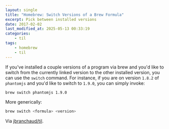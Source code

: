 ```yaml
---
layout: single
title: "Homebrew: Switch Versions of a Brew Formula"
excerpt: Pick between installed versions
date: 2017-02-02
last_modified_at: 2025-05-13 00:33:19
categories:
    - til
tags:
    - homebrew
    - til
---
```


If you've installed a couple versions of a program via brew and you'd like
to switch from the currently linked version to the other installed version,
you can use the `switch` command. For instance, if you are on version
`1.8.2` of `phantomjs` and you'd like to switch to `1.9.0`, you can simply
invoke:

```bash
brew switch phantomjs 1.9.0
```

More generically:

```bash
brew switch <formula> <version>
```

Via [jbranchaud/til](https://github.com/jbranchaud/til).

